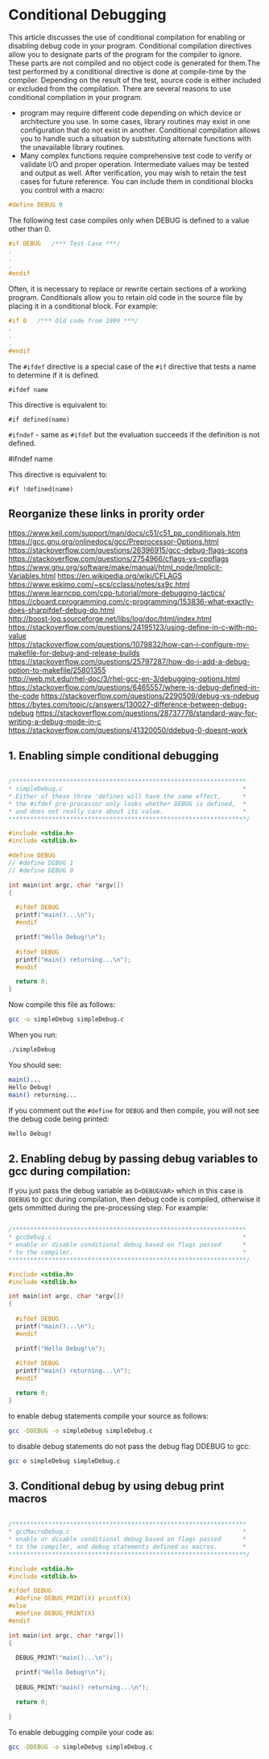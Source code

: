 # Conditional Debugging

This article discusses the use of conditional compilation for enabling or disabling debug code in your program. Conditional compilation directives allow you to designate parts of the program for the compiler to ignore. These parts are not compiled and no object code is generated for them.The test performed by a conditional directive is done at compile-time by the compiler. Depending on the result of the test, source code is either included or excluded from the compilation. There are several reasons to use conditional compilation in your program.

* program may require different code depending on which device or architecture you use. In some cases, library routines may exist in one configuration that do not exist in another. Conditional compilation allows you to handle such a situation by substituting alternate functions with the unavailable library routines.
* Many complex functions require comprehensive test code to verify or validate I/O and proper operation. Intermediate values may be tested and output as well. After verification, you may wish to retain the test cases for future reference. You can include them in conditional blocks you control with a macro:

```C
#define DEBUG 0
```

The following test case compiles only when DEBUG is defined to a value other than 0.

```C
#if DEBUG   /*** Test Case ***/
.
.
.
#endif
```

Often, it is necessary to replace or rewrite certain sections of a working program. Conditionals allow you to retain old code in the source file by placing it in a conditional block. For example:

```C
#if 0   /*** Old code from 1999 ***/
.
.
.
#endif
```

The ```#ifdef``` directive is a special case of the ```#if``` directive that tests a name to determine if it is defined.

```#ifdef name```

This directive is equivalent to:

```#if defined(name)```

```#ifndef``` - same as ```#ifdef``` but the evaluation succeeds if the definition is not defined.

#ifndef name

This directive is equivalent to:

```#if !defined(name)```

## Reorganize these links in prority order

https://www.keil.com/support/man/docs/c51/c51_pp_conditionals.htm  
https://gcc.gnu.org/onlinedocs/gcc/Preprocessor-Options.html
https://stackoverflow.com/questions/26396915/gcc-debug-flags-scons
https://stackoverflow.com/questions/2754966/cflags-vs-cppflags
https://www.gnu.org/software/make/manual/html_node/Implicit-Variables.html
https://en.wikipedia.org/wiki/CFLAGS
https://www.eskimo.com/~scs/cclass/notes/sx9c.html  
https://www.learncpp.com/cpp-tutorial/more-debugging-tactics/  
https://cboard.cprogramming.com/c-programming/153836-what-exactly-does-sharpifdef-debug-do.html  
http://boost-log.sourceforge.net/libs/log/doc/html/index.html
https://stackoverflow.com/questions/24195123/using-define-in-c-with-no-value  
https://stackoverflow.com/questions/1079832/how-can-i-configure-my-makefile-for-debug-and-release-builds  
https://stackoverflow.com/questions/25797287/how-do-i-add-a-debug-option-to-makefile/25801355  
http://web.mit.edu/rhel-doc/3/rhel-gcc-en-3/debugging-options.html  
https://stackoverflow.com/questions/6465557/where-is-debug-defined-in-the-code 
https://stackoverflow.com/questions/2290509/debug-vs-ndebug  
https://bytes.com/topic/c/answers/130027-difference-between-debug-ndebug
https://stackoverflow.com/questions/28737776/standard-way-for-writing-a-debug-mode-in-c  
https://stackoverflow.com/questions/41320050/ddebug-0-doesnt-work

## 1. Enabling simple conditional debugging

```C

/***************************************************************** 
* simpleDebug.c                                                  *
* Either of these three 'defines will have the same effect,      * 
* the #ifdef pre-processor only looks whether DEBUG is defined,  *
* and does not really care about its value.                      *
******************************************************************/ 

#include <stdio.h>
#include <stdlib.h>

#define DEBUG 
// #define DEBUG 1
// #define DEBUG 0

int main(int argc, char *argv[])
{
  
  #ifdef DEBUG
  printf("main()...\n");
  #endif

  printf("Hello Debug!\n");
  
  #ifdef DEBUG
  printf("main() returning...\n");
  #endif

  return 0;
}

```

Now compile this file as follows:

```Bash
gcc -o simpleDebug simpleDebug.c
```

When you run:

```Bash
./simpleDebug
```

You should see:

```Bash
main()...
Hello Debug!
main() returning...
```

If you comment out the ```#define``` for ```DEBUG``` and then compile, you will not see the debug code being printed:

```Bash
Hello Debug!
```

## 2. Enabling debug by passing debug variables to gcc during compilation:
If you just pass the debug variable as ```D<DEBUGVAR>``` which in this case is ```DDEBUG``` to gcc during compilation, then debug code is compiled, otherwise it gets ommitted during the pre-processing step. For example:

```C

/***************************************************************** 
* gccDebug.c                                                     *
* enable or disable conditional debug based on flags passed      *
* to the compiler.                                               *
******************************************************************/ 

#include <stdio.h>
#include <stdlib.h>

int main(int argc, char *argv[])
{
  
  #ifdef DEBUG
  printf("main()...\n");
  #endif

  printf("Hello Debug!\n");
  
  #ifdef DEBUG
  printf("main() returning...\n");
  #endif

  return 0;
}

```
to enable debug statements compile your source as follows:

```Bash
gcc -DDEBUG -o simpleDebug simpleDebug.c
```

to disable debug statements do not pass the debug flag DDEBUG to gcc:

```Bash
gcc o simpleDebug simpleDebug.c
```

## 3. Conditional debug by using debug print macros

```C

/***************************************************************** 
* gccMacroDebug.c                                                *
* enable or disable conditional debug based on flags passed      *
* to the compiler, and debug statements defined as macros.       *
******************************************************************/ 

#include <stdio.h>
#include <stdlib.h>

#ifdef DEBUG
  #define DEBUG_PRINT(X) printf(X)
#else
  #define DEBUG_PRINT(X)
#endif

int main(int argc, char *argv[])
{
  
  DEBUG_PRINT("main()...\n");

  printf("Hello Debug!\n");
  
  DEBUG_PRINT("main() returning...\n");

  return 0;

}

```

To enable debugging compile your code as:

```Bash
gcc -DDEBUG -o simpleDebug simpleDebug.c
```
